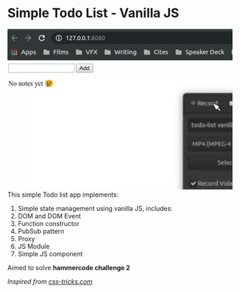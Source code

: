 # Simple Todo List - Vanilla JS
![App preview](github/todo-list%20vanilla%20js.gif)
This simple Todo list app implements:
1. Simple state management using vanilla JS, includes:
2. DOM and DOM Event
3. Function constructor
4. PubSub pattern
5. Proxy
6. JS Module
7. Simple JS component

Aimed to solve **hammercode challenge 2**

_Inspired from [css-tricks.com](https://css-tricks.com/build-a-state-management-system-with-vanilla-javascript/#article-header-id-9)_